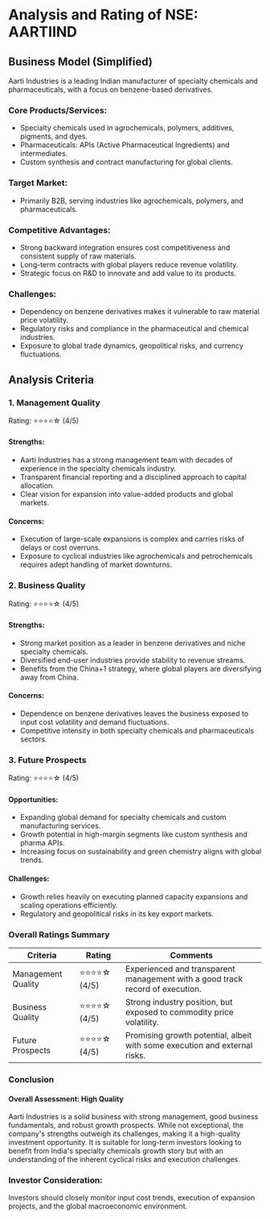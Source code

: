 # Analysis and Rating of NSE: AARTIIND

## Business Model (Simplified)
Aarti Industries is a leading Indian manufacturer of specialty chemicals and pharmaceuticals, with a focus on benzene-based derivatives.

### Core Products/Services:

- Specialty chemicals used in agrochemicals, polymers, additives, pigments, and dyes.
- Pharmaceuticals: APIs (Active Pharmaceutical Ingredients) and intermediates.
- Custom synthesis and contract manufacturing for global clients.
### Target Market:

- Primarily B2B, serving industries like agrochemicals, polymers, and pharmaceuticals.
### Competitive Advantages:

- Strong backward integration ensures cost competitiveness and consistent supply of raw materials.
- Long-term contracts with global players reduce revenue volatility.
- Strategic focus on R&D to innovate and add value to its products.
### Challenges:

- Dependency on benzene derivatives makes it vulnerable to raw material price volatility.
- Regulatory risks and compliance in the pharmaceutical and chemical industries.
- Exposure to global trade dynamics, geopolitical risks, and currency fluctuations.
## Analysis Criteria
### 1. Management Quality
Rating: ⭐⭐⭐⭐☆ (4/5)

#### Strengths:

- Aarti Industries has a strong management team with decades of experience in the specialty chemicals industry.
- Transparent financial reporting and a disciplined approach to capital allocation.
- Clear vision for expansion into value-added products and global markets.
#### Concerns:

- Execution of large-scale expansions is complex and carries risks of delays or cost overruns.
- Exposure to cyclical industries like agrochemicals and petrochemicals requires adept handling of market downturns.
### 2. Business Quality
Rating: ⭐⭐⭐⭐☆ (4/5)

#### Strengths:

- Strong market position as a leader in benzene derivatives and niche specialty chemicals.
- Diversified end-user industries provide stability to revenue streams.
- Benefits from the China+1 strategy, where global players are diversifying away from China.
#### Concerns:

- Dependence on benzene derivatives leaves the business exposed to input cost volatility and demand fluctuations.
- Competitive intensity in both specialty chemicals and pharmaceuticals sectors.
### 3. Future Prospects
Rating: ⭐⭐⭐⭐☆ (4/5)

#### Opportunities:

- Expanding global demand for specialty chemicals and custom manufacturing services.
- Growth potential in high-margin segments like custom synthesis and pharma APIs.
- Increasing focus on sustainability and green chemistry aligns with global trends.
#### Challenges:

- Growth relies heavily on executing planned capacity expansions and scaling operations efficiently.
- Regulatory and geopolitical risks in its key export markets.
### Overall Ratings Summary

Criteria |	Rating |	Comments
--- | --- | --- 
Management Quality |	⭐⭐⭐⭐☆ (4/5) |	Experienced and transparent management with a good track record of execution.
Business Quality |	⭐⭐⭐⭐☆ (4/5) |	Strong industry position, but exposed to commodity price volatility.
Future Prospects |	⭐⭐⭐⭐☆ (4/5) |	Promising growth potential, albeit with some execution and external risks.


### Conclusion
#### Overall Assessment: High Quality
Aarti Industries is a solid business with strong management, good business fundamentals, and robust growth prospects. While not exceptional, the company's strengths outweigh its challenges, making it a high-quality investment opportunity. It is suitable for long-term investors looking to benefit from India's specialty chemicals growth story but with an understanding of the inherent cyclical risks and execution challenges.

### Investor Consideration:
Investors should closely monitor input cost trends, execution of expansion projects, and the global macroeconomic environment.
